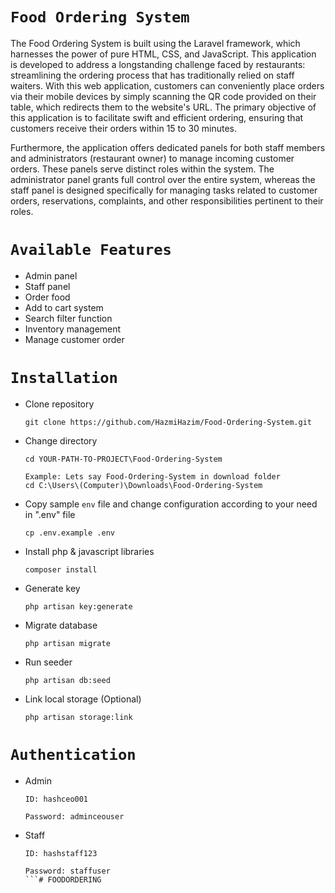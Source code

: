 # `Food Ordering System`

The Food Ordering System is built using the Laravel framework, which harnesses the power of pure HTML, CSS, and JavaScript. This application is developed to address a longstanding challenge faced by restaurants: streamlining the ordering process that has traditionally relied on staff waiters. With this web application, customers can conveniently place orders via their mobile devices by simply scanning the QR code provided on their table, which redirects them to the website's URL. The primary objective of this application is to facilitate swift and efficient ordering, ensuring that customers receive their orders within 15 to 30 minutes.

Furthermore, the application offers dedicated panels for both staff members and administrators (restaurant owner) to manage incoming customer orders. These panels serve distinct roles within the system. The administrator panel grants full control over the entire system, whereas the staff panel is designed specifically for managing tasks related to customer orders, reservations, complaints, and other responsibilities pertinent to their roles.

# `Available Features`

- Admin panel
- Staff panel
- Order food
- Add to cart system
- Search filter function
- Inventory management
- Manage customer order

# `Installation`

- Clone repository
    ```
    git clone https://github.com/HazmiHazim/Food-Ordering-System.git
    ```

- Change directory
    ```
    cd YOUR-PATH-TO-PROJECT\Food-Ordering-System
    ```
    ```
    Example: Lets say Food-Ordering-System in download folder
    cd C:\Users\(Computer)\Downloads\Food-Ordering-System
    ```

- Copy sample `env` file and change configuration according to your need in ".env" file
    ```
    cp .env.example .env
    ```

- Install php & javascript libraries
    ```
    composer install
    ```
    
- Generate key
    ```
    php artisan key:generate
    ```
- Migrate database
    ```
    php artisan migrate
    ```    
- Run seeder
    ```
    php artisan db:seed
    ```
- Link local storage (Optional)
    ```
    php artisan storage:link    
    ```

# `Authentication`

- Admin
    ```
    ID: hashceo001
    ```
    ```
    Password: adminceouser
    ```

- Staff
    ```
    ID: hashstaff123
    ```
    ```
    Password: staffuser
    ```#   F O O D O R D E R I N G  
 